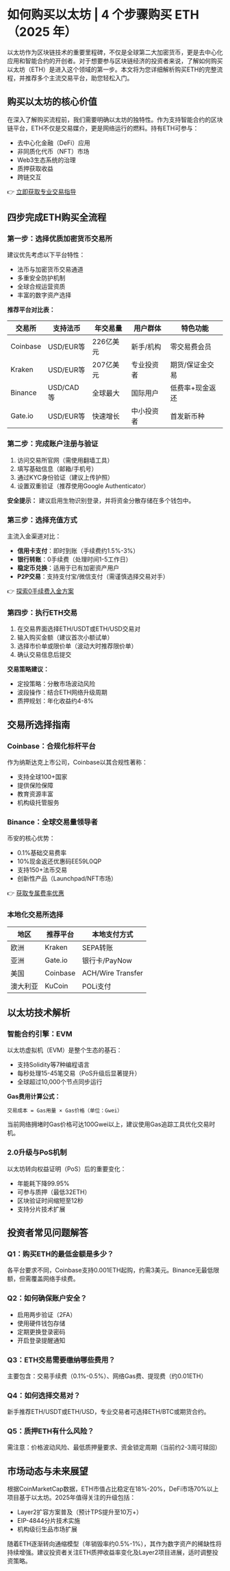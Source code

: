 # 如何购买以太坊 | 4 个步骤购买 ETH（2025 年）

以太坊作为区块链技术的重要里程碑，不仅是全球第二大加密货币，更是去中心化应用和智能合约的开创者。对于想要参与区块链经济的投资者来说，了解如何购买以太坊（ETH）是进入这个领域的第一步。本文将为您详细解析购买ETH的完整流程，并推荐多个主流交易平台，助您轻松入门。

## 购买以太坊的核心价值

在深入了解购买流程前，我们需要明确以太坊的独特性。作为支持智能合约的区块链平台，ETH不仅是交易媒介，更是网络运行的燃料。持有ETH可参与：

- 去中心化金融（DeFi）应用
- 非同质化代币（NFT）市场
- Web3生态系统的治理
- 质押获取收益
- 跨链交互

👉 [立即获取专业交易指导](https://bit.ly/okx_welcome)

## 四步完成ETH购买全流程

### 第一步：选择优质加密货币交易所

建议优先考虑以下平台特性：
- 法币与加密货币交易通道
- 多重安全防护机制
- 全球合规运营资质
- 丰富的数字资产选择

**推荐平台对比表：**

| 交易所     | 支持法币 | 年交易量   | 用户群体       | 特色功能             |
|------------|----------|------------|----------------|----------------------|
| Coinbase   | USD/EUR等| 226亿美元  | 新手/机构      | 零交易费会员         |
| Kraken     | USD/EUR等| 207亿美元  | 专业投资者     | 期货/保证金交易      |
| Binance    | USD/CAD等| 全球最大   | 国际用户       | 低费率+现金返还      |
| Gate.io    | USD/EUR等| 快速增长   | 中小投资者     | 首发新币种           |

### 第二步：完成账户注册与验证

1. 访问交易所官网（需使用翻墙工具）
2. 填写基础信息（邮箱/手机号）
3. 通过KYC身份验证（建议上传护照）
4. 设置双重验证（推荐使用Google Authenticator）

**安全提示：** 建议启用生物识别登录，并将资金分散存储在多个钱包中。

### 第三步：选择充值方式

主流入金渠道对比：

- **信用卡支付**：即时到账（手续费约1.5%-3%）
- **银行转账**：0手续费（处理时间1-5工作日）
- **稳定币兑换**：适用于已有加密资产用户
- **P2P交易**：支持支付宝/微信支付（需谨慎选择交易对手）

👉 [探索0手续费入金方案](https://bit.ly/okx_welcome)

### 第四步：执行ETH交易

1. 在交易界面选择ETH/USDT或ETH/USD交易对
2. 输入购买金额（建议首次小额试单）
3. 选择市价单或限价单（波动大时推荐限价单）
4. 确认交易信息后提交

**交易策略建议：**
- 定投策略：分散市场波动风险
- 波段操作：结合ETH网络升级周期
- 质押规划：年化收益约4-8%

## 交易所选择指南

### Coinbase：合规化标杆平台

作为纳斯达克上市公司，Coinbase以其合规性著称：
- 支持全球100+国家
- 提供保险保障
- 教育资源丰富
- 机构级托管服务

### Binance：全球交易量领导者

币安的核心优势：
- 0.1%基础交易费率
- 10%现金返还优惠码EE59L0QP
- 支持150+法币交易
- 创新性产品（Launchpad/NFT市场）

👉 [获取专属费率优惠](https://bit.ly/okx_welcome)

### 本地化交易所选择

| 地区       | 推荐平台   | 本地支付方式         |
|------------|------------|----------------------|
| 欧洲       | Kraken     | SEPA转账             |
| 亚洲       | Gate.io    | 银行卡/PayNow        |
| 美国       | Coinbase   | ACH/Wire Transfer    |
| 澳大利亚   | KuCoin     | POLi支付             |

## 以太坊技术解析

### 智能合约引擎：EVM

以太坊虚拟机（EVM）是整个生态的基石：
- 支持Solidity等7种编程语言
- 每秒处理15-45笔交易（PoS升级后显著提升）
- 全球超过10,000个节点同步运行

**Gas费用计算公式：**
```
交易成本 = Gas用量 × Gas价格（单位：Gwei）
```
当前网络拥堵时Gas价格可达100Gwei以上，建议使用Gas追踪工具优化交易时机。

### 2.0升级与PoS机制

以太坊转向权益证明（PoS）后的重要变化：
- 年能耗下降99.95%
- 可参与质押（最低32ETH）
- 区块验证时间缩短至12秒
- 支持分片技术扩展

## 投资者常见问题解答

### Q1：购买ETH的最低金额是多少？
各平台要求不同，Coinbase支持0.001ETH起购，约需3美元。Binance无最低限额，但需覆盖网络手续费。

### Q2：如何确保账户安全？
- 启用两步验证（2FA）
- 使用硬件钱包存储
- 定期更换登录密码
- 开启登录提醒通知

### Q3：ETH交易需要缴纳哪些费用？
主要包含：交易手续费（0.1%-0.5%）、网络Gas费、提现费（约0.01ETH）

### Q4：如何选择交易对？
新手推荐ETH/USDT或ETH/USD，专业交易者可选择ETH/BTC或期货合约。

### Q5：质押ETH有什么风险？
需注意：价格波动风险、最低质押量要求、资金锁定周期（当前约2-3周可赎回）

## 市场动态与未来展望

根据CoinMarketCap数据，ETH市值占比稳定在18%-20%，DeFi市场70%以上项目基于以太坊。2025年值得关注的升级包括：
- Layer2扩容方案普及（预计TPS提升至10万+）
- EIP-4844分片技术实施
- 机构级衍生品市场扩展

随着ETH逐渐转向通缩模型（年销毁率约0.5%-1%），其作为数字资产的稀缺性将持续增强。建议投资者关注ETH质押收益率变化及Layer2项目进展，适时调整投资策略。
